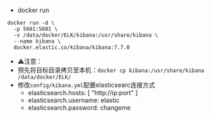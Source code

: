 - docker run
```
docker run -d \
  -p 5601:5601 \
  -v /data/docker/ELK/kibana:/usr/share/kibana \
  --name kibana \
  docker.elastic.co/kibana/kibana:7.7.0
```
- ⚠️注意：
- 预先将目标目录拷贝至本机：`docker cp kibana:/usr/share/kibana /data/docker/ELK/`
- 修改`config/kibana.yml`配置elasticsearc连接方式
  - elasticsearch.hosts: [ "http://ip:port" ]
  - elasticsearch.username: elastic
  - elasticsearch.password: changeme
